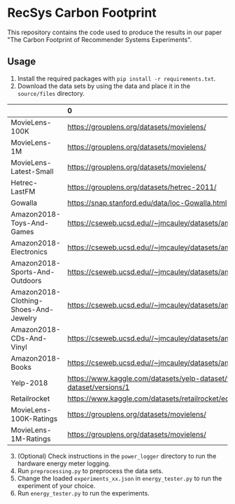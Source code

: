 # RecSys Carbon Footprint

This repository contains the code used to produce the results in our paper "The Carbon Footprint of Recommender Systems
Experiments".

## Usage

1. Install the required packages with `pip install -r requirements.txt`.
2. Download the data sets by using the data and place it in the `source/files` directory.

|                                       | 0                                                                    |
|:--------------------------------------|:---------------------------------------------------------------------|
| MovieLens-100K                        | https://grouplens.org/datasets/movielens/                            |
| MovieLens-1M                          | https://grouplens.org/datasets/movielens/                            |
| MovieLens-Latest-Small                | https://grouplens.org/datasets/movielens/                            |
| Hetrec-LastFM                         | https://grouplens.org/datasets/hetrec-2011/                          |
| Gowalla                               | https://snap.stanford.edu/data/loc-Gowalla.html                      |
| Amazon2018-Toys-And-Games             | https://cseweb.ucsd.edu//~jmcauley/datasets/amazon_v2/index.html     |
| Amazon2018-Electronics                | https://cseweb.ucsd.edu//~jmcauley/datasets/amazon_v2/index.html     |
| Amazon2018-Sports-And-Outdoors        | https://cseweb.ucsd.edu//~jmcauley/datasets/amazon_v2/index.html     |
| Amazon2018-Clothing-Shoes-And-Jewelry | https://cseweb.ucsd.edu//~jmcauley/datasets/amazon_v2/index.html     |
| Amazon2018-CDs-And-Vinyl              | https://cseweb.ucsd.edu//~jmcauley/datasets/amazon_v2/index.html     |
| Amazon2018-Books                      | https://cseweb.ucsd.edu//~jmcauley/datasets/amazon_v2/index.html     |
| Yelp-2018                             | https://www.kaggle.com/datasets/yelp-dataset/yelp-dataset/versions/1 |
| Retailrocket                          | https://www.kaggle.com/datasets/retailrocket/ecommerce-dataset       |
| MovieLens-100K-Ratings                | https://grouplens.org/datasets/movielens/                            |
| MovieLens-1M-Ratings                  | https://grouplens.org/datasets/movielens/                            |

3. (Optional) Check instructions in the `power_logger` directory to run the hardware energy meter logging.
4. Run `preprocessing.py` to preprocess the data sets.
5. Change the loaded `experiments_xx.json` in `energy_tester.py` to run the experiment of your choice.
6. Run `energy_tester.py` to run the experiments.